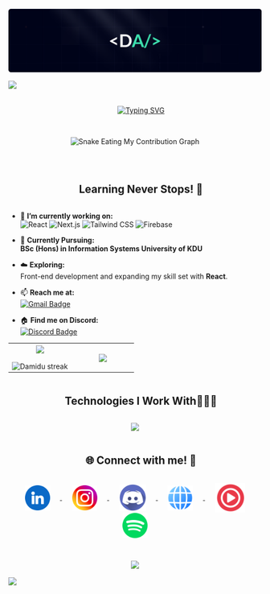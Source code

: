 <p align="center">
  <img src="Cover.png" alt="Banner Image" />
</p>

<!--horizontal divider(gradiant)-->
<img src="https://user-images.githubusercontent.com/73097560/115834477-dbab4500-a447-11eb-908a-139a6edaec5c.gif">
<br/>
<!--- Readme Typing SVG --> 
<div id="user-content-toc">
<ul align="center">
<a href="https://git.io/typing-svg"><img src="https://readme-typing-svg.demolab.com?font=Montserrat&size=30&pause=1000&vCenter=true&width=500&lines=Hi+%F0%9F%91%8B%2C+I'm+Damidu+Abeysinghe;Information+Systems+Student;Front+End+Developer;Turning+Caffeine+Into+Code" alt="Typing SVG" /></a></ul>
</div>
  
<!--- snake animation --> 
<p align="center">
  <img src="https://raw.githubusercontent.com/Damiduuofc/Snake-in-Contribution-Grid/output/github-contribution-grid-snake.svg" alt="Snake Eating My Contribution Graph" />
</p>

<!--h2 without bottom border--> 
<div id="user-content-toc">
<ul align="center">
<summary><h2 style="display: inline-block">Learning Never Stops! 🚀</h2></summary>
</ul>
</div>

<!--Intro start-->
- 🔭 **I’m currently working on:**  
   ![React](https://img.shields.io/badge/-React-61DAFB?logo=react&logoColor=white&style=for-the-badge)
   ![Next.js](https://img.shields.io/badge/-Next.js-000000?logo=next.js&logoColor=white&style=for-the-badge)
   ![Tailwind CSS](https://img.shields.io/badge/-Tailwind_CSS-38B2AC?logo=tailwind-css&logoColor=white&style=for-the-badge)
   ![Firebase](https://img.shields.io/badge/-Firebase-FFCA28?logo=firebase&logoColor=white&style=for-the-badge)

- 🌱 **Currently Pursuing:**  
   **BSc (Hons) in Information Systems University of KDU**

- ☁️ **Exploring:**  
   Front-end development and expanding my skill set with **React**.

- 📫 **Reach me at:**  
   [![Gmail Badge](https://img.shields.io/badge/-damiduofc@gmail.com-D14836?logo=gmail&logoColor=white&style=for-the-badge)](mailto:damiduofc@gmail.com)

- 🏠 **Find me on Discord:**  
   [![Discord Badge](https://img.shields.io/badge/-damiduu.xd-7289DA?logo=discord&logoColor=white&style=for-the-badge)](https://discordapp.com/users/672000104818802688)

<!--Intro end-->

<!--- stats & Trophy (start) -->
<p align="center">
<!--- stats (start) -->
<table align="center">
<tr border="none">
<td width="50%" align="center">

<img align="center" src="https://github-readme-stats.vercel.app/api?username=Damiduuofc&theme=dark&show_icons=true&count_private=true" />
<br></br>
<img title="🔥 Get streak stats for your profile at git.io/streak-stats" alt="Damidu streak" src="https://github-readme-streak-stats.herokuapp.com/?user=Damiduuofc&theme=dark&hide_border=false" /> 
</td>

<td width="50%" align="center">

<img align="center" src="https://github-readme-stats.anuraghazra1.vercel.app/api/top-langs/?username=Damiduuofc&theme=dark&hide_border=false&no-bg=true&no-frame=true&langs_count=10"/>

</td>
</tr>
</table>
<!--- stats (end) -->


</p> 

<!--h1 without bottom border-->
<div id="user-content-toc">
<ul align="center">
<summary><h2 style="display: inline-block">Technologies I Work With👨🏻‍💻</h2></summary>
</ul>
</div>

<!--tech stack icons-->
<p align="center">
<a href="https://skillicons.dev">
<img src="https://skillicons.dev/icons?i=nextjs,vite,react,ts,js,tailwind,css,html,figma,ps,firebase,mongodb,gcp&perline=14" />
</a>
</p>

<!-- Connect with me -->
<!--h2 without bottom border-->
<div id="user-content-toc">
<ul align="center">
<summary><h2 style="display: inline-block">🌐 Connect with me! 🎉</h2></summary>
</ul>
</div>

<!--icons and links-->
<p align="center">
  <a href="https://www.linkedin.com/in/damidu-abeysinghe/" target="blank">
    <img align="center" src="/linkedin.png" alt="LinkedIn" height="50" width="50" style="margin: 0 20px;" />
  </a> 
  <a href="https://www.instagram.com/damiduu.xd/" target="blank">
    <img align="center" src="/insta.png" alt="Instagram" height="50" width="50" style="margin: 0 20px;" />
  </a> 
  <a href="https://discordapp.com/users/672000104818802688" target="blank">
    <img align="center" src="/discord1.png" alt="Discord" height="53" width="53" style="margin: 0 20px;" />
  </a> 
  <a href="https://damidusportfolio.vercel.app" target="blank">
    <img align="center" src="/portfolio.png" alt="Portfolio" height="50" width="50" style="margin: 0 20px;" />
  </a> 
  <a href="https://music.youtube.com/channel/UCbI8uv0SEg3wg8W2qZ4F1LQ?si=FAZVb5wsq9SnALJw" target="blank">
    <img align="center" src="/ytmusic1.png" alt="YouTube Music" height="60" width="60" style="margin: 0 20px;" />
  </a> 
  <a href="https://open.spotify.com/user/31n7ucpfn4cqgmwxhd5fa7rv4lpi" target="blank">
    <img align="center" src="/spotify.png" alt="Spotify" height="50" width="50" style="margin: 0 20px;" />
  </a> 
</p>



<!--profile visit count-->
<br/>

<div align="center">

[![](https://visitcount.itsvg.in/api?id=Damiduuxd&icon=3&color=6)](https://visitcount.itsvg.in)

</div>

<!--horizontal divider(gradiant)-->
<img src="https://user-images.githubusercontent.com/73097560/115834477-dbab4500-a447-11eb-908a-139a6edaec5c.gif">
